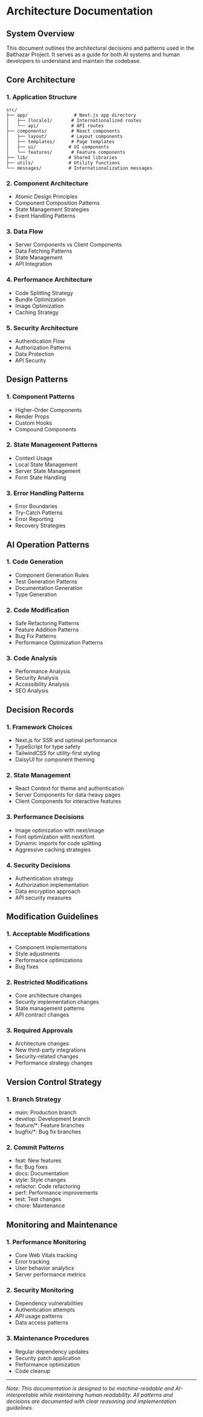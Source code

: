 # Architecture Documentation

## System Overview
This document outlines the architectural decisions and patterns used in the Balthazar Project. It serves as a guide for both AI systems and human developers to understand and maintain the codebase.

## Core Architecture

### 1. Application Structure
```
src/
├── app/                 # Next.js app directory
│   ├── [locale]/       # Internationalized routes
│   └── api/            # API routes
├── components/         # React components
│   ├── layout/         # Layout components
│   ├── templates/      # Page templates
│   ├── ui/            # UI components
│   └── features/       # Feature components
├── lib/               # Shared libraries
├── utils/             # Utility functions
└── messages/          # Internationalization messages
```

### 2. Component Architecture
- Atomic Design Principles
- Component Composition Patterns
- State Management Strategies
- Event Handling Patterns

### 3. Data Flow
- Server Components vs Client Components
- Data Fetching Patterns
- State Management
- API Integration

### 4. Performance Architecture
- Code Splitting Strategy
- Bundle Optimization
- Image Optimization
- Caching Strategy

### 5. Security Architecture
- Authentication Flow
- Authorization Patterns
- Data Protection
- API Security

## Design Patterns

### 1. Component Patterns
- Higher-Order Components
- Render Props
- Custom Hooks
- Compound Components

### 2. State Management Patterns
- Context Usage
- Local State Management
- Server State Management
- Form State Handling

### 3. Error Handling Patterns
- Error Boundaries
- Try-Catch Patterns
- Error Reporting
- Recovery Strategies

## AI Operation Patterns

### 1. Code Generation
- Component Generation Rules
- Test Generation Patterns
- Documentation Generation
- Type Generation

### 2. Code Modification
- Safe Refactoring Patterns
- Feature Addition Patterns
- Bug Fix Patterns
- Performance Optimization Patterns

### 3. Code Analysis
- Performance Analysis
- Security Analysis
- Accessibility Analysis
- SEO Analysis

## Decision Records

### 1. Framework Choices
- Next.js for SSR and optimal performance
- TypeScript for type safety
- TailwindCSS for utility-first styling
- DaisyUI for component theming

### 2. State Management
- React Context for theme and authentication
- Server Components for data-heavy pages
- Client Components for interactive features

### 3. Performance Decisions
- Image optimization with next/image
- Font optimization with next/font
- Dynamic imports for code splitting
- Aggressive caching strategies

### 4. Security Decisions
- Authentication strategy
- Authorization implementation
- Data encryption approach
- API security measures

## Modification Guidelines

### 1. Acceptable Modifications
- Component implementations
- Style adjustments
- Performance optimizations
- Bug fixes

### 2. Restricted Modifications
- Core architecture changes
- Security implementation changes
- State management patterns
- API contract changes

### 3. Required Approvals
- Architecture changes
- New third-party integrations
- Security-related changes
- Performance strategy changes

## Version Control Strategy

### 1. Branch Strategy
- main: Production branch
- develop: Development branch
- feature/*: Feature branches
- bugfix/*: Bug fix branches

### 2. Commit Patterns
- feat: New features
- fix: Bug fixes
- docs: Documentation
- style: Style changes
- refactor: Code refactoring
- perf: Performance improvements
- test: Test changes
- chore: Maintenance

## Monitoring and Maintenance

### 1. Performance Monitoring
- Core Web Vitals tracking
- Error tracking
- User behavior analytics
- Server performance metrics

### 2. Security Monitoring
- Dependency vulnerabilities
- Authentication attempts
- API usage patterns
- Data access patterns

### 3. Maintenance Procedures
- Regular dependency updates
- Security patch application
- Performance optimization
- Code cleanup

---

*Note: This documentation is designed to be machine-readable and AI-interpretable while maintaining human readability. All patterns and decisions are documented with clear reasoning and implementation guidelines.* 